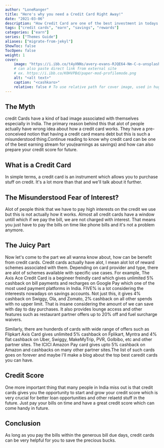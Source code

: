 ```yaml
---
author: "LoneRanger"
title: "Here's why you need a Credit Card Right Away!"
date: "2021-03-06"
description: "How Credit Card are one of the best investment in todays world!"
tags: ["credit cards", "earn", "savings", "rewards"]
categories: ["earn"]
series: ["Themes Guide"]
aliases: ["migrate-from-jekyl"]
ShowToc: false
TocOpen: false
weight: 1
cover:
    image: "https://i.ibb.co/t4yXNNs/avery-evans-RJQE64-Nm-C-o-unsplash.jpg"
    # can also paste direct link from external site
    # ex. https://i.ibb.co/K0HVPBd/paper-mod-profilemode.png
    alt: "<alt text>"
    caption: "<cashkaro>"
    relative: false # To use relative path for cover image, used in hugo Page-bundles
---
```

## The Myth
credit Cards have a kind of bad image associated with themselves especially in India. The primary reason behind this that alot of people actually have wrong idea about how a credit card works. They have a pre-conceived notion that having a credit card means debt but this is such a misunderstood thing.Continue reading to know why credit card can be one of the best earning stream for you(earnings as savings) and how can also prepare your credit score for future.

## What is a Credit Card
In simple terms, a credit card is an instrument which allows you to purchase stuff on credit. It's a lot more than that and we'll talk about it further. 

## The Misunderstood Fear of Interest?
Alot of people think that we have to pay high interests on the credit we use but this is not actually how it works. Almost all credit cards have a window untill which if we pay the bill, we are not charged with interest. That means you just have to pay the bills on time like phone bills and it's not a problem anymore.

## The Juicy Part
Now let's come to the part we all wanna know about, how can be benefit from credit cards. 
Credit cards actually have alot, I mean alot lot of reward schemes associated with them. Depending on card provider and type, there are alot of schemes available with specific use cases. For example, The Axis Ace Credit Card is a begineer freindly card which gives unlimited 5% cashback on bill payments and recharges on Google Pay which one of the most used payment platforms in India. FIVE% is a lot considering the intereests nowadays on savings accounts. Not just this, it gives 4% cashback on Swiggy, Ola, and Zomato, 2% cashback on all other spends with no upper limit. That is insane considering the amount of we can save with day to day purchases. It also provides lounge access and other features such as restaurant partner offers up to 20% off and fuel surcharge waivers.

Similarly, there are hunderds of cards with wide range of offers such as Flipkart Axis Card gives unlimited 5% cashback on Fplikart, Myntra and 4% flat cashback on Uber, Swiggy, MakeMyTrip, PVR, GoIbibo, etc and other partner sites. The ICICI Amazon Pay card gives upto 5% cashback on Amazon and cashbacks on many other partner sites.The list of such cards goes on forever and maybe I'll make a blog about the top best caredit cards you can have.
<script src="//z-na.amazon-adsystem.com/widgets/onejs?MarketPlace=US&adInstanceId=8ba2d70f-e1d0-4913-b411-9ad02b54e3b2"></script>


## Credit Score
One more important thing that many people in India miss out is that credit cards gives you the opportunity to start and grow your credit score which is very crucial for better loan opportunities and other relaetd stuff in the future. Just pay your bills on time and have a great credit score which can come handy in future.

## Conclusion
As long as you pay the bills within the generous bill due days, credit cards can be very helpful for you to save the precious bucks. 